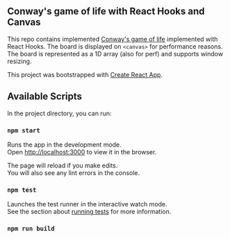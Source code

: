 ## Conway's game of life with React Hooks and Canvas

This repo contains implemented [Conway's game of life](https://en.wikipedia.org/wiki/Conway%27s_Game_of_Life)
implemented with React Hooks. The board is displayed on `<canvas>` for performance reasons. The board is
represented as a 1D array (also for perf) and supports window resizing. 

This project was bootstrapped with [Create React App](https://github.com/facebook/create-react-app).

## Available Scripts

In the project directory, you can run:

### `npm start`

Runs the app in the development mode.<br />
Open [http://localhost:3000](http://localhost:3000) to view it in the browser.

The page will reload if you make edits.<br />
You will also see any lint errors in the console.

### `npm test`

Launches the test runner in the interactive watch mode.<br />
See the section about [running tests](https://facebook.github.io/create-react-app/docs/running-tests) for more information.

### `npm run build`
